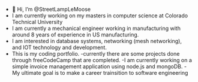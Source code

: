 - 👋 Hi, I’m @StreetLampLeMoose
- I am currently working on my masters in computer science at Colorado Technical University
- I am currently a mechanical engineer working in manufacturing with around 8 years of experience in US manufacturing.
- I am interested in database systems, networking (mesh networking), and IOT technology and development.
- This is my coding portfolio.
  -currently there are some projects done through freeCodeCamp that are completed.
  -I am currently working on a simple invoice management application using node.js and mongoDB.
-My ultimate goal is to make a career trainsition to software engineering 

<!---
StreetLampLeMoose/StreetLampLeMoose is a ✨ special ✨ repository because its `README.md` (this file) appears on your GitHub profile.
You can click the Preview link to take a look at your changes.
--->
